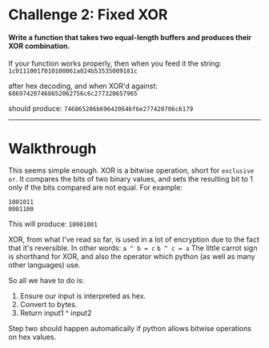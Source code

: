# Challenge 2: Fixed XOR
#### Write a function that takes two equal-length buffers and produces their XOR combination.

If your function works properly, then when you feed it the string:
`1c0111001f010100061a024b53535009181c`

after hex decoding, and when XOR'd against:
`686974207468652062756c6c277320657965`

should produce:
`746865206b696420646f6e277420706c6179`

---

# Walkthrough

This seems simple enough. XOR is a bitwise operation, short for `exclusive or`. It compares the bits of two binary values, and sets the resulting bit to 1 only if the bits compared are not equal. For example:

```
1001011
0001100
```
This will produce: `10001001`

XOR, from what I've read so far, is used in a lot of encryption due to the fact that it's reversible. In other words:
`a ^ b = c` `b ^ c = a`
The little carrot sign is shorthand for XOR, and also the operator which python (as well as many other languages) use.

So all we have to do is:
1. Ensure our input is interpreted as hex.
2. Convert to bytes.
3. Return input1 ^ input2

Step two should happen automatically if python allows bitwise operations on hex values.